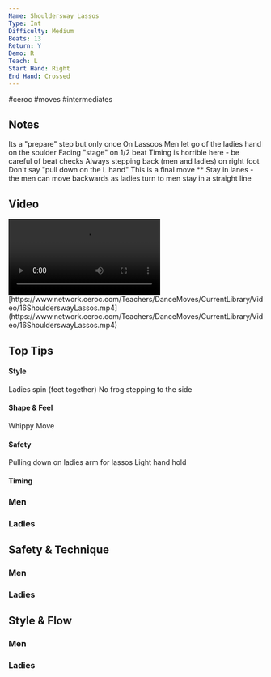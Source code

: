 ```yaml
---
Name: Shouldersway Lassos
Type: Int
Difficulty: Medium
Beats: 13
Return: Y
Demo: R
Teach: L
Start Hand: Right
End Hand: Crossed
---
```


#ceroc #moves #intermediates
## Notes
Its a &quot;prepare&quot; step but only once
On Lassoos Men let go of the ladies hand on the soulder
Facing &quot;stage&quot; on 1/2 beat
Timing is horrible here - be careful of beat checks
Always stepping back (men and ladies) on right foot
Don&#x27;t say &quot;pull down on the L hand&quot;
This is a final move
** Stay in lanes - the men can move backwards as ladies turn to men stay in a straight line

## Video
<video controls>
    <source src="https://www.network.ceroc.com/Teachers/DanceMoves/CurrentLibrary/Video/16ShoulderswayLassos.mp4" type="video/mp4">
    
</video>
[https://www.network.ceroc.com/Teachers/DanceMoves/CurrentLibrary/Video/16ShoulderswayLassos.mp4](https://www.network.ceroc.com/Teachers/DanceMoves/CurrentLibrary/Video/16ShoulderswayLassos.mp4)


## Top Tips

#### Style
Ladies spin (feet together)
No frog stepping to the side

#### Shape & Feel
Whippy Move

#### Safety
Pulling down on ladies arm for lassos
Light hand hold

#### Timing


### Men

### Ladies

## Safety & Technique
### Men

### Ladies

## Style & Flow


### Men

### Ladies


